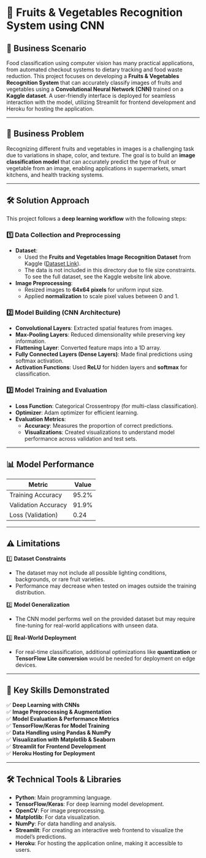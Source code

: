 # 🍎 Fruits & Vegetables Recognition System using CNN

## 🚀 Business Scenario

Food classification using computer vision has many practical applications, from automated checkout systems to dietary tracking and food waste reduction. This project focuses on developing a **Fruits & Vegetables Recognition System** that can accurately classify images of fruits and vegetables using a **Convolutional Neural Network (CNN)** trained on a **Kaggle dataset**. A user-friendly interface is deployed for seamless interaction with the model, utilizing Streamlit for frontend development and Heroku for hosting the application.

---

## 🧠 Business Problem

Recognizing different fruits and vegetables in images is a challenging task due to variations in shape, color, and texture. The goal is to build an **image classification model** that can accurately predict the type of fruit or vegetable from an image, enabling applications in supermarkets, smart kitchens, and health tracking systems.

---

## 🛠️ Solution Approach

This project follows a **deep learning workflow** with the following steps:

### 1️⃣ **Data Collection and Preprocessing**

- **Dataset**:
  - Used the **Fruits and Vegetables Image Recognition Dataset** from Kaggle ([Dataset Link](https://www.kaggle.com/datasets/kritikseth/fruit-and-vegetable-image-recognition)).
  - The data is not included in this directory due to file size constraints. To see the full dataset, see the Kaggle website link above.
- **Image Preprocessing**:
  - Resized images to **64x64 pixels** for uniform input size.
  - Applied **normalization** to scale pixel values between 0 and 1.

### 2️⃣ **Model Building (CNN Architecture)**

- **Convolutional Layers**: Extracted spatial features from images.
- **Max-Pooling Layers**: Reduced dimensionality while preserving key information.
- **Flattening Layer**: Converted feature maps into a 1D array.
- **Fully Connected Layers (Dense Layers)**: Made final predictions using softmax activation.
- **Activation Functions**: Used **ReLU** for hidden layers and **softmax** for classification.

### 3️⃣ **Model Training and Evaluation**

- **Loss Function**: Categorical Crossentropy (for multi-class classification).
- **Optimizer**: Adam optimizer for efficient learning.
- **Evaluation Metrics**:
  - **Accuracy**: Measures the proportion of correct predictions.
  - **Visualizations**: Created visualizations to understand model performance across validation and test sets.

---

## 📊 Model Performance

| Metric              | Value |
| ------------------- | ----- |
| Training Accuracy   | 95.2% |
| Validation Accuracy | 91.9% |
| Loss (Validation)   | 0.24  |

---

## ⚠️ Limitations

1️⃣ **Dataset Constraints**

- The dataset may not include all possible lighting conditions, backgrounds, or rare fruit varieties.
- Performance may decrease when tested on images outside the training distribution.

2️⃣ **Model Generalization**

- The CNN model performs well on the provided dataset but may require fine-tuning for real-world applications with unseen data.

3️⃣ **Real-World Deployment**

- For real-time classification, additional optimizations like **quantization** or **TensorFlow Lite conversion** would be needed for deployment on edge devices.

---

## 🧠 Key Skills Demonstrated

✅ **Deep Learning with CNNs**  
✅ **Image Preprocessing & Augmentation**  
✅ **Model Evaluation & Performance Metrics**  
✅ **TensorFlow/Keras for Model Training**  
✅ **Data Handling using Pandas & NumPy**  
✅ **Visualization with Matplotlib & Seaborn**  
✅ **Streamlit for Frontend Development**  
✅ **Heroku Hosting for Deployment**

---

## 🛠️ Technical Tools & Libraries

- **Python**: Main programming language.
- **TensorFlow/Keras**: For deep learning model development.
- **OpenCV**: For image preprocessing.
- **Matplotlib**: For data visualization.
- **NumPy**: For data handling and analysis.
- **Streamlit**: For creating an interactive web frontend to visualize the model’s predictions.
- **Heroku**: For hosting the application online, making it accessible to users.
